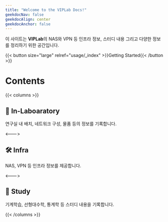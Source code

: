 ```yaml
---
title: "Welcome to the VIPLab Docs!"
geekdocNav: false
geekdocAlign: center
geekdocAnchor: false
---
```


이 사이트는 **VIPLab**의 NAS와 VPN 등 인프라 정보, 스터디 내용 그리고 다양한 정보를 정리하기 위한 공간입니다.

{{< button size="large" relref="usage/_index" >}}Getting Started{{< /button >}}

#  Contents

{{< columns >}}

## 🔬 In-Laboaratory
연구실 내 배치, 네트워크 구성, 물품 등의 정보를 기록합니다.

<--->

## 🛠️ Infra
NAS, VPN 등 인프라 정보를 제공합니다.

<--->

## 📖 Study
기계학습, 선형대수학, 통계학 등 스터디 내용을 기록합니다.

{{< /columns >}}

